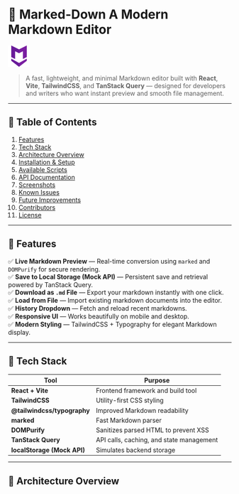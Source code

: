# 📝 Marked-Down A Modern Markdown Editor

![Markdown Preview Demo](https://raw.githubusercontent.com/adam-p/markdown-here/master/src/common/images/icon48.png)

> A fast, lightweight, and minimal Markdown editor built with **React**, **Vite**, **TailwindCSS**, and **TanStack Query** — designed for developers and writers who want instant preview and smooth file management.

---

## 🧭 Table of Contents

1. [Features](#-features)
2. [Tech Stack](#-tech-stack)
3. [Architecture Overview](#-architecture-overview)
4. [Installation & Setup](#️-installation--setup)
5. [Available Scripts](#-available-scripts)
6. [API Documentation](#-api-documentation)
7. [Screenshots](#-screenshots)
8. [Known Issues](#️-known-issues--limitations)
9. [Future Improvements](#-future-improvements)
10. [Contributors](#-contributors)
11. [License](#-license)

---

## 🚀 Features

✅ **Live Markdown Preview** — Real-time conversion using `marked` and `DOMPurify` for secure rendering.  
✅ **Save to Local Storage (Mock API)** — Persistent save and retrieval powered by TanStack Query.  
✅ **Download as `.md` File** — Export your markdown instantly with one click.  
✅ **Load from File** — Import existing markdown documents into the editor.  
✅ **History Dropdown** — Fetch and reload recent markdowns.  
✅ **Responsive UI** — Works beautifully on mobile and desktop.  
✅ **Modern Styling** — TailwindCSS + Typography for elegant Markdown display.

---

## 🧩 Tech Stack

| Tool                        | Purpose                                  |
| --------------------------- | ---------------------------------------- |
| **React + Vite**            | Frontend framework and build tool        |
| **TailwindCSS**             | Utility-first CSS styling                |
| **@tailwindcss/typography** | Improved Markdown readability            |
| **marked**                  | Fast Markdown parser                     |
| **DOMPurify**               | Sanitizes parsed HTML to prevent XSS     |
| **TanStack Query**          | API calls, caching, and state management |
| **localStorage (Mock API)** | Simulates backend storage                |

---

## 🧱 Architecture Overview
